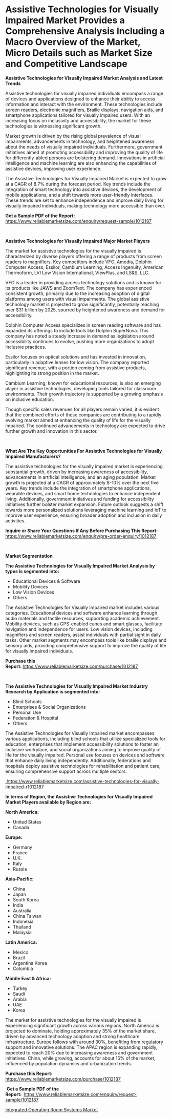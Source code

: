 <p><h1>Assistive Technologies for Visually Impaired Market Provides a Comprehensive Analysis Including a Macro Overview of the Market, Micro Details such as Market Size and Competitive Landscape</h1></p><p><strong>Assistive Technologies for Visually Impaired Market Analysis and Latest Trends</strong></p>
<p><p>Assistive technologies for visually impaired individuals encompass a range of devices and applications designed to enhance their ability to access information and interact with the environment. These technologies include screen readers, electronic magnifiers, Braille displays, navigation aids, and smartphone applications tailored for visually impaired users. With an increasing focus on inclusivity and accessibility, the market for these technologies is witnessing significant growth.</p><p>Market growth is driven by the rising global prevalence of visual impairments, advancements in technology, and heightened awareness about the needs of visually impaired individuals. Furthermore, government initiatives aimed at promoting accessibility and improving the quality of life for differently-abled persons are bolstering demand. Innovations in artificial intelligence and machine learning are also enhancing the capabilities of assistive devices, improving user experience.</p><p>The Assistive Technologies for Visually Impaired Market is expected to grow at a CAGR of 8.7% during the forecast period. Key trends include the integration of smart technology into assistive devices, the development of mobile applications, and a shift towards more user-friendly interfaces. These trends are set to enhance independence and improve daily living for visually impaired individuals, making technology more accessible than ever.</p></p>
<p><strong>Get a Sample PDF of the Report:&nbsp;</strong> <a href="https://www.reliablemarketsize.com/enquiry/request-sample/1012187?utm_campaign=2248&utm_medium=2&utm_source=Github&utm_content=ia&utm_term=05032025&utm_id=assistive-technologies-for-visually-impaired">https://www.reliablemarketsize.com/enquiry/request-sample/1012187</a></p>
<p>&nbsp;</p>
<p><strong>Assistive Technologies for Visually Impaired Major Market Players</strong></p>
<p><p>The market for assistive technologies for the visually impaired is characterized by diverse players offering a range of products from screen readers to magnifiers. Key competitors include VFO, Amedia, Dolphin Computer Access, Essilor, Cambium Learning, Access Ingenuity, American Thermoform, LVI Low Vision International, ViewPlus, and LS&S, LLC.</p><p>VFO is a leader in providing access technology solutions and is known for its products like JAWS and ZoomText. The company has experienced consistent growth, primarily due to the increasing adoption of digital platforms among users with visual impairments. The global assistive technology market is projected to grow significantly, potentially reaching over $31 billion by 2025, spurred by heightened awareness and demand for accessibility.</p><p>Dolphin Computer Access specializes in screen reading software and has expanded its offerings to include tools like Dolphin SuperNova. This company has noted a steady increase in demand as legislation around accessibility continues to evolve, pushing more organizations to adopt inclusive practices. </p><p>Essilor focuses on optical solutions and has invested in innovation, particularly in adaptive lenses for low vision. The company reported significant revenue, with a portion coming from assistive products, highlighting its strong position in the market.</p><p>Cambium Learning, known for educational resources, is also an emerging player in assistive technologies, developing tools tailored for classroom environments. Their growth trajectory is supported by a growing emphasis on inclusive education. </p><p>Though specific sales revenues for all players remain varied, it is evident that the combined efforts of these companies are contributing to a rapidly evolving market aimed at enhancing the quality of life for the visually impaired. The continued advancements in technology are expected to drive further growth and innovation in this sector.</p></p>
<p>&nbsp;</p>
<p><strong>What Are The Key Opportunities For Assistive Technologies for Visually Impaired Manufacturers?</strong></p>
<p><p>The assistive technologies for the visually impaired market is experiencing substantial growth, driven by increasing awareness of accessibility, advancements in artificial intelligence, and an aging population. Market growth is projected at a CAGR of approximately 8-10% over the next five years. Key trends include the integration of smartphone applications, wearable devices, and smart home technologies to enhance independent living. Additionally, government initiatives and funding for accessibility initiatives further bolster market expansion. Future outlook suggests a shift towards more personalized solutions leveraging machine learning and IoT to improve user experience, ensuring broader adoption and inclusion in daily activities.</p></p>
<p><strong>Inquire or Share Your Questions If Any Before Purchasing This Report:</strong> <a href="https://www.reliablemarketsize.com/enquiry/pre-order-enquiry/1012187?utm_campaign=2248&utm_medium=2&utm_source=Github&utm_content=ia&utm_term=05032025&utm_id=assistive-technologies-for-visually-impaired">https://www.reliablemarketsize.com/enquiry/pre-order-enquiry/1012187</a></p>
<p>&nbsp;</p>
<p><strong>Market Segmentation</strong></p>
<p><strong>The Assistive Technologies for Visually Impaired Market Analysis by types is segmented into:</strong></p>
<p><ul><li>Educational Devices & Software</li><li>Mobility Devices</li><li>Low Vision Devices</li><li>Others</li></ul></p>
<p><p>The Assistive Technologies for Visually Impaired market includes various categories. Educational devices and software enhance learning through audio materials and tactile resources, supporting academic achievement. Mobility devices, such as GPS-enabled canes and smart glasses, facilitate navigation and independence for users. Low vision devices, including magnifiers and screen readers, assist individuals with partial sight in daily tasks. Other market segments may encompass tools like braille displays and sensory aids, providing comprehensive support to improve the quality of life for visually impaired individuals.</p></p>
<p><strong>Purchase this Report:&nbsp;</strong><a href="https://www.reliablemarketsize.com/purchase/1012187?utm_campaign=2248&utm_medium=2&utm_source=Github&utm_content=ia&utm_term=05032025&utm_id=assistive-technologies-for-visually-impaired">https://www.reliablemarketsize.com/purchase/1012187</a></p>
<p>&nbsp;</p>
<p><strong>The Assistive Technologies for Visually Impaired Market Industry Research by Application is segmented into:</strong></p>
<p><ul><li>Blind Schools</li><li>Enterprises & Social Organizations</li><li>Personal Use</li><li>Federation & Hospital</li><li>Others</li></ul></p>
<p><p>The Assistive Technologies for Visually Impaired market encompasses various applications, including blind schools that utilize specialized tools for education, enterprises that implement accessibility solutions to foster an inclusive workplace, and social organizations aiming to improve quality of life for the visually impaired. Personal use focuses on devices and software that enhance daily living independently. Additionally, federations and hospitals deploy assistive technologies for rehabilitation and patient care, ensuring comprehensive support across multiple sectors.</p></p>
<p><a href="https://www.reliablemarketsize.com/assistive-technologies-for-visually-impaired-r1012187?utm_campaign=2248&utm_medium=2&utm_source=Github&utm_content=ia&utm_term=05032025&utm_id=assistive-technologies-for-visually-impaired">&nbsp;https://www.reliablemarketsize.com/assistive-technologies-for-visually-impaired-r1012187</a></p>
<p><strong>In terms of Region, the Assistive Technologies for Visually Impaired Market Players available by Region are:</strong></p>
<p>
    <p> <strong> North America: </strong>
        <ul>
            <li>United States</li>
            <li>Canada</li>
        </ul>
        </p> 
    <p> <strong> Europe: </strong>
        <ul>
            <li>Germany</li>
            <li>France</li>
            <li>U.K.</li>
            <li>Italy</li>
            <li>Russia</li>
        </ul>
        </p> 
    <p> <strong> Asia-Pacific: </strong>
        <ul>
            <li>China</li>
            <li>Japan</li>
            <li>South Korea</li>
            <li>India</li>
            <li>Australia</li>
            <li>China Taiwan</li>
            <li>Indonesia</li>
            <li>Thailand</li>
            <li>Malaysia</li>
        </ul>
        </p> 
    <p> <strong> Latin America: </strong>
        <ul>
            <li>Mexico</li>
            <li>Brazil</li>
            <li>Argentina Korea</li>
            <li>Colombia</li>
        </ul>
        </p> 
    <p> <strong> Middle East & Africa: </strong>
        <ul>
            <li>Turkey</li>
            <li>Saudi</li>
            <li>Arabia</li>
            <li>UAE</li>
            <li>Korea</li>
        </ul>
    </p>
    </p>
<p><p>The market for assistive technologies for the visually impaired is experiencing significant growth across various regions. North America is projected to dominate, holding approximately 35% of the market share, driven by advanced technology adoption and strong healthcare infrastructure. Europe follows with around 30%, benefiting from regulatory support and innovative solutions. The APAC region is expanding rapidly, expected to reach 20% due to increasing awareness and government initiatives. China, while growing, accounts for about 15% of the market, influenced by population dynamics and urbanization trends.</p></p>
<p><strong>Purchase this Report: </strong><a href="https://www.reliablemarketsize.com/purchase/1012187?utm_campaign=2248&utm_medium=2&utm_source=Github&utm_content=ia&utm_term=05032025&utm_id=assistive-technologies-for-visually-impaired">https://www.reliablemarketsize.com/purchase/1012187</a></p>
<p>&nbsp;<strong>Get a Sample PDF of the Report:&nbsp;&nbsp;</strong><a href="https://www.reliablemarketsize.com/enquiry/request-sample/1012187?utm_campaign=2248&utm_medium=2&utm_source=Github&utm_content=ia&utm_term=05032025&utm_id=assistive-technologies-for-visually-impaired">https://www.reliablemarketsize.com/enquiry/request-sample/1012187</a></p>
<p><strong></strong></p>
<p><p><a href="https://github.com/marlanamarvn/Market-Research-Report-List-1/blob/main/integrated-operating-room-systems-market.md?utm_campaign=2248&utm_medium=2&utm_source=Github&utm_content=ia&utm_term=05032025&utm_id=assistive-technologies-for-visually-impaired">Integrated Operating Room Systems Market</a></p></p>